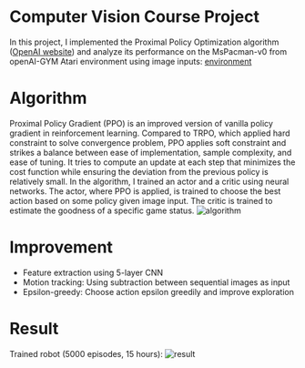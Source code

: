 # Computer Vision Course Project #
In this project, I implemented the Proximal Policy Optimization algorithm ([OpenAI website](https://openai.com/blog/openai-baselines-ppo/)) and analyze its performance on the MsPacman-v0 from openAI-GYM Atari environment using image inputs: [environment](https://gym.openai.com/envs/#atari) 
# Algorithm #
Proximal Policy Gradient (PPO) is an improved version of vanilla policy gradient in reinforcement learning. Compared to TRPO, which applied hard constraint to solve convergence problem, PPO applies soft constraint and strikes a balance between ease of implementation, sample complexity, and ease of tuning. It tries to compute an update at each step that minimizes the cost function while ensuring the deviation from the previous policy is relatively small. In the algorithm, I trained an actor and a critic using neural networks. The actor, where PPO is applied, is trained to choose the best action based on some policy given image input. The critic is trained to estimate the goodness of a specific game status. 
![algorithm]()
# Improvement #
- Feature extraction using 5-layer CNN 
- Motion tracking: Using subtraction between sequential images as input 
- Epsilon-greedy: Choose action epsilon greedily and improve exploration 
# Result #
Trained robot (5000 episodes, 15 hours): 
![result]()
